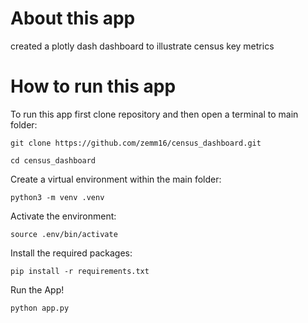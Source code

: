 # About this app
created a plotly dash dashboard to illustrate census key metrics

# How to run this app

To run this app first clone repository and then open a terminal to main folder:

`git clone https://github.com/zemm16/census_dashboard.git`

 `cd census_dashboard`
 
 
Create a virtual environment within the main folder:

`python3 -m venv .venv`


Activate the environment:

`source .env/bin/activate`


Install the required packages:

`pip install -r requirements.txt`

Run the App!

`python app.py`
